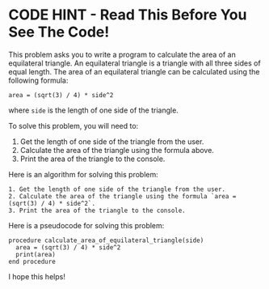 # CODE HINT - Read This Before You See The Code!

This problem asks you to write a program to calculate the area of an equilateral triangle. An equilateral triangle is a triangle with all three sides of equal length. The area of an equilateral triangle can be calculated using the following formula:

```
area = (sqrt(3) / 4) * side^2
```

where `side` is the length of one side of the triangle.

To solve this problem, you will need to:

1. Get the length of one side of the triangle from the user.
2. Calculate the area of the triangle using the formula above.
3. Print the area of the triangle to the console.

Here is an algorithm for solving this problem:

```
1. Get the length of one side of the triangle from the user.
2. Calculate the area of the triangle using the formula `area = (sqrt(3) / 4) * side^2`.
3. Print the area of the triangle to the console.
```

Here is a pseudocode for solving this problem:

```
procedure calculate_area_of_equilateral_triangle(side)
  area = (sqrt(3) / 4) * side^2
  print(area)
end procedure
```

I hope this helps!